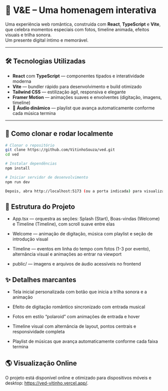 # 💖 V&E – Uma homenagem interativa

Uma experiência web romântica, construída com **React**, **TypeScript** e **Vite**, que celebra momentos especiais com fotos, timeline animada, efeitos visuais e trilha sonora.  
Um presente digital íntimo e memorável.  

---

## 🛠 Tecnologias Utilizadas

- **React** com **TypeScript** — componentes tipados e interatividade moderna  
- **Vite** — bundler rápido para desenvolvimento e build otimizado  
- **Tailwind CSS** — estilização ágil, responsiva e elegante  
- **Framer Motion** — animações suaves e envolventes (digitação, imagens, timeline)  
- 🎵 **Áudio dinâmico** — playlist que avança automaticamente conforme cada música termina  

---

## 🚀 Como clonar e rodar localmente

```bash
# Clonar o repositório
git clone https://github.com/VitinhoSouza/ved.git
cd ved

# Instalar dependências
npm install

# Iniciar servidor de desenvolvimento
npm run dev

Depois, abra http://localhost:5173 (ou a porta indicada) para visualizar.
```
## 📂 Estrutura do Projeto

- App.tsx — orquestra as seções: Splash (Start), Boas-vindas (Welcome) e Timeline (Timeline), com scroll suave entre elas

- Welcome — animação de digitação, música com playlist e seção de introdução visual

- Timeline — eventos em linha do tempo com fotos (1-3 por evento), alternância visual e animações ao entrar na viewport

- public/ — imagens e arquivos de áudio acessíveis no frontend

## ✨ Detalhes marcantes

- Tela inicial personalizada com botão que inicia a trilha sonora e a animação

- Efeito de digitação romântico sincronizado com entrada musical

- Fotos em estilo “polaroid” com animações de entrada e hover

- Timeline visual com alternância de layout, pontos centrais e responsividade completa

- Playlist de músicas que avança automaticamente conforme cada faixa termina

## 🌎 Visualização Online

O projeto está disponível online e otimizado para dispositivos móveis e desktop: https://ved-vitinho.vercel.app/.
